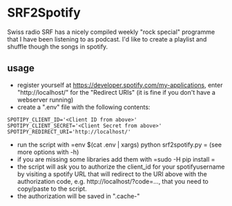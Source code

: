 # SRF2Spotify

Swiss radio SRF has a nicely compiled weekly "rock special" programme that I have been listening to as podcast. I'd like to create a playlist and shuffle though the songs in spotify.

## usage
* register yourself at https://developer.spotify.com/my-applications, enter "http://localhost/" for the "Redirect URIs" (it is fine if you don't have a webserver running)
* create a ".env" file with the following contents:
```
SPOTIPY_CLIENT_ID='<Client ID from above>'
SPOTIPY_CLIENT_SECRET='<Client Secret from above>'
SPOTIPY_REDIRECT_URI='http://localhost/'
```
* run the script with =env $(cat .env | xargs) python srf2spotify.py <spotifyusername> <podcast feed url>= (see more options with -h)
* if you are missing some libraries add them with =sudo -H pip install <modulename>=
* the script will ask you to authorize the client_id for your spotifyusername by visiting a spotify URL that will redirect to the URI above with the authorization code, e.g. http://localhost/?code=..., that you need to copy/paste to the script.
* the authorization will be saved in ".cache-<spotifyusername>"